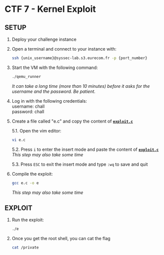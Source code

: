 # CTF 7 - Kernel Exploit

## SETUP

1. Deploy your challenge instance
1. Open a terminal and connect to your instance with:

    ``` bash
    ssh {unix_username}@syssec-lab.s3.eurecom.fr -p {port_number}
    ```

1. Start the VM with the following command:

    ```bash
    ./qemu_runner
    ```

    *It can take a long time (more than 10 minutes) before it asks for the username and the password. Be patient.*

1. Log in with the following credentials:  
username: chall  
password: chall

1. Create a file called "e.c" and copy the content of **[`exploit.c`](exploit.c)**

    5.1. Open the vim editor:

    ```bash
    vi e.c
    ```

    5.2. Press `i` to enter the insert mode and paste the content of **[`exploit.c`](exploit.c)**  
    *This step may also take some time*

    5.3. Press `ESC` to exit the insert mode and type `:wq` to save and quit

1. Compile the exploit:

    ```bash
    gcc e.c -o e
    ```

    *This step may also take some time*

## EXPLOIT

1. Run the exploit:

    ```bash
    ./e
    ```

1. Once you get the root shell, you can cat the flag

    ```bash
    cat /private
    ```
